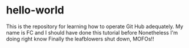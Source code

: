 # hello-world
This is the repository for learning how to operate Git Hub adequately.
My name is FC and I should have done this tutorial before
Nonetheless I'm doing right know
Finally the leafblowers shut down, MOFOs!! 
